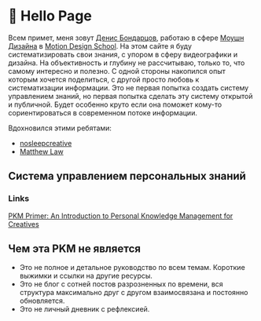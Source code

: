 # 👋 Hello Page
Всем примет, меня зовут [Денис Бондарцов](https://www.facebook.com/zimoby/), работаю в сфере [Моушн Дизайна](https://vimeo.com/manage/248455672/general) в [Motion Design School](https://motiondesign.school/). На этом сайте я буду систематизировать свои знания, с упором в сферу видеографики и дизайна. На объективность и глубину не рассчитываю, только то, что самому интересно и полезно. С одной стороны накопился опыт которым хочется поделиться, с другой просто любовь к систематизации информации. Это не первая попытка создать систему управлением знаний, но первая попытка сделать эту систему открытой и публичной. Будет особенно круто если она поможет кому-то сориентироваться в современном потоке информации.

Вдохновился этими ребятами:

* [nosleepcreative](https://docs.nosleepcreative.com/)
* [Matthew Law](https://bitbucket.org/foughtthelaw/_creative-resources/src/master/)

## Система управлением персональных знаний
### Links
[PKM Primer: An Introduction to Personal Knowledge Management for Creatives](https://thesweetsetup.com/pkm-intro-for-creatives/)

## Чем эта PKM не является

* Это не полное и детальное руководство по всем темам. Короткие выжимки и ссылки на другие ресурсы.
* Это не блог с сотней постов разрозненных по времени, вся структура максимально друг с другом взаимосвязана и постоянно обновляется.
* Это не личный дневник с рефлексией.